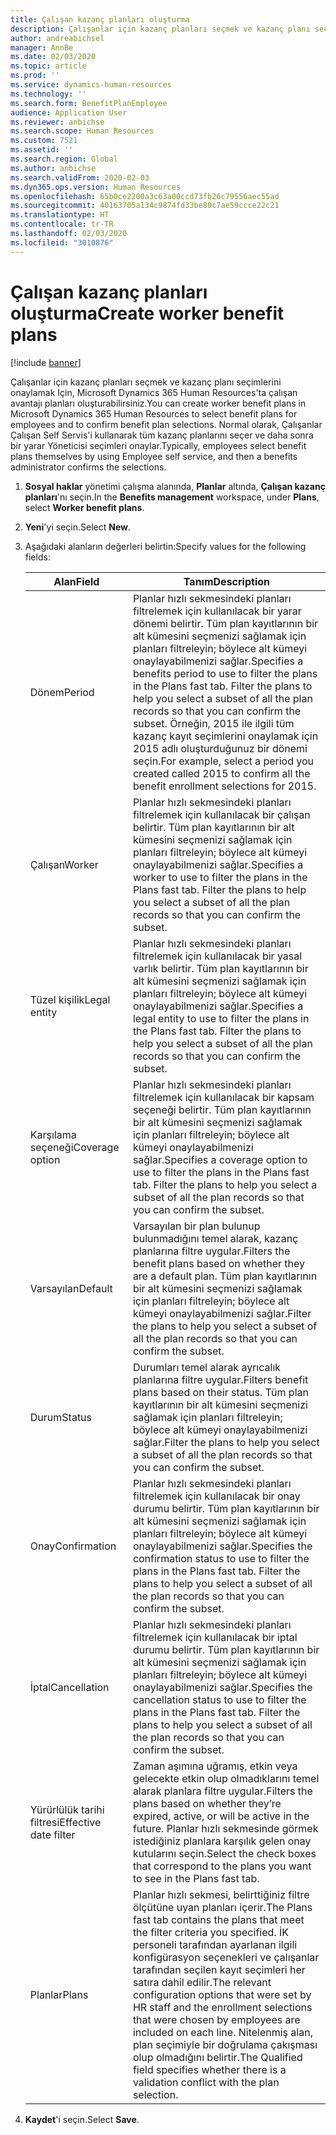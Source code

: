 ```yaml
---
title: Çalışan kazanç planları oluşturma
description: Çalışanlar için kazanç planları seçmek ve kazanç planı seçimlerini onaylamak Için, Microsoft Dynamics 365 Human Resources'ta çalışan avantajı planları oluşturabilirsiniz.
author: andreabichsel
manager: AnnBe
ms.date: 02/03/2020
ms.topic: article
ms.prod: ''
ms.service: dynamics-human-resources
ms.technology: ''
ms.search.form: BenefitPlanEmployee
audience: Application User
ms.reviewer: anbichse
ms.search.scope: Human Resources
ms.custom: 7521
ms.assetid: ''
ms.search.region: Global
ms.author: anbichse
ms.search.validFrom: 2020-02-03
ms.dyn365.ops.version: Human Resources
ms.openlocfilehash: 65b0ce2200a3c63a00ccd73fb26c79556aec55ad
ms.sourcegitcommit: 40163705a134c9874fd33be80c7ae59ccce22c21
ms.translationtype: HT
ms.contentlocale: tr-TR
ms.lasthandoff: 02/03/2020
ms.locfileid: "3010876"
---
```

# <a name="create-worker-benefit-plans"></a><span data-ttu-id="e3abd-103">Çalışan kazanç planları oluşturma</span><span class="sxs-lookup"><span data-stu-id="e3abd-103">Create worker benefit plans</span></span>

[!include [banner](includes/preview-feature.md)]

<span data-ttu-id="e3abd-104">Çalışanlar için kazanç planları seçmek ve kazanç planı seçimlerini onaylamak Için, Microsoft Dynamics 365 Human Resources'ta çalışan avantajı planları oluşturabilirsiniz.</span><span class="sxs-lookup"><span data-stu-id="e3abd-104">You can create worker benefit plans in Microsoft Dynamics 365 Human Resources to select benefit plans for employees and to confirm benefit plan selections.</span></span> <span data-ttu-id="e3abd-105">Normal olarak, Çalışanlar Çalışan Self Servis'i kullanarak tüm kazanç planlarını seçer ve daha sonra bir yarar Yöneticisi seçimleri onaylar.</span><span class="sxs-lookup"><span data-stu-id="e3abd-105">Typically, employees select benefit plans themselves by using Employee self service, and then a benefits administrator confirms the selections.</span></span> 

1. <span data-ttu-id="e3abd-106">**Sosyal haklar** yönetimi çalışma alanında, **Planlar** altında, **Çalışan kazanç planları**'nı seçin.</span><span class="sxs-lookup"><span data-stu-id="e3abd-106">In the **Benefits management** workspace, under **Plans**, select **Worker benefit plans**.</span></span>

2. <span data-ttu-id="e3abd-107">**Yeni**'yi seçin.</span><span class="sxs-lookup"><span data-stu-id="e3abd-107">Select **New**.</span></span>

3. <span data-ttu-id="e3abd-108">Aşağıdaki alanların değerleri belirtin:</span><span class="sxs-lookup"><span data-stu-id="e3abd-108">Specify values for the following fields:</span></span>

   | <span data-ttu-id="e3abd-109">Alan</span><span class="sxs-lookup"><span data-stu-id="e3abd-109">Field</span></span> | <span data-ttu-id="e3abd-110">Tanım</span><span class="sxs-lookup"><span data-stu-id="e3abd-110">Description</span></span> |
   | --- | --- |
   | <span data-ttu-id="e3abd-111">Dönem</span><span class="sxs-lookup"><span data-stu-id="e3abd-111">Period</span></span> | <span data-ttu-id="e3abd-112">Planlar hızlı sekmesindeki planları filtrelemek için kullanılacak bir yarar dönemi belirtir. Tüm plan kayıtlarının bir alt kümesini seçmenizi sağlamak için planları filtreleyin; böylece alt kümeyi onaylayabilmenizi sağlar.</span><span class="sxs-lookup"><span data-stu-id="e3abd-112">Specifies a benefits period to use to filter the plans in the Plans fast tab. Filter the plans to help you select a subset of all the plan records so that you can confirm the subset.</span></span> <span data-ttu-id="e3abd-113">Örneğin, 2015 ile ilgili tüm kazanç kayıt seçimlerini onaylamak için 2015 adlı oluşturduğunuz bir dönemi seçin.</span><span class="sxs-lookup"><span data-stu-id="e3abd-113">For example, select a period you created called 2015 to confirm all the benefit enrollment selections for 2015.</span></span> |
   | <span data-ttu-id="e3abd-114">Çalışan</span><span class="sxs-lookup"><span data-stu-id="e3abd-114">Worker</span></span> | <span data-ttu-id="e3abd-115">Planlar hızlı sekmesindeki planları filtrelemek için kullanılacak bir çalışan belirtir. Tüm plan kayıtlarının bir alt kümesini seçmenizi sağlamak için planları filtreleyin; böylece alt kümeyi onaylayabilmenizi sağlar.</span><span class="sxs-lookup"><span data-stu-id="e3abd-115">Specifies a worker to use to filter the plans in the Plans fast tab. Filter the plans to help you select a subset of all the plan records so that you can confirm the subset.</span></span> |
   | <span data-ttu-id="e3abd-116">Tüzel kişilik</span><span class="sxs-lookup"><span data-stu-id="e3abd-116">Legal entity</span></span> | <span data-ttu-id="e3abd-117">Planlar hızlı sekmesindeki planları filtrelemek için kullanılacak bir yasal varlık belirtir. Tüm plan kayıtlarının bir alt kümesini seçmenizi sağlamak için planları filtreleyin; böylece alt kümeyi onaylayabilmenizi sağlar.</span><span class="sxs-lookup"><span data-stu-id="e3abd-117">Specifies a legal entity to use to filter the plans in the Plans fast tab. Filter the plans to help you select a subset of all the plan records so that you can confirm the subset.</span></span> |
   | <span data-ttu-id="e3abd-118">Karşılama seçeneği</span><span class="sxs-lookup"><span data-stu-id="e3abd-118">Coverage option</span></span> | <span data-ttu-id="e3abd-119">Planlar hızlı sekmesindeki planları filtrelemek için kullanılacak bir kapsam seçeneği belirtir. Tüm plan kayıtlarının bir alt kümesini seçmenizi sağlamak için planları filtreleyin; böylece alt kümeyi onaylayabilmenizi sağlar.</span><span class="sxs-lookup"><span data-stu-id="e3abd-119">Specifies a coverage option to use to filter the plans in the Plans fast tab. Filter the plans to help you select a subset of all the plan records so that you can confirm the subset.</span></span> |
   | <span data-ttu-id="e3abd-120">Varsayılan</span><span class="sxs-lookup"><span data-stu-id="e3abd-120">Default</span></span> | <span data-ttu-id="e3abd-121">Varsayılan bir plan bulunup bulunmadığını temel alarak, kazanç planlarına filtre uygular.</span><span class="sxs-lookup"><span data-stu-id="e3abd-121">Filters the benefit plans based on whether they are a default plan.</span></span> <span data-ttu-id="e3abd-122">Tüm plan kayıtlarının bir alt kümesini seçmenizi sağlamak için planları filtreleyin; böylece alt kümeyi onaylayabilmenizi sağlar.</span><span class="sxs-lookup"><span data-stu-id="e3abd-122">Filter the plans to help you select a subset of all the plan records so that you can confirm the subset.</span></span> |
   | <span data-ttu-id="e3abd-123">Durum</span><span class="sxs-lookup"><span data-stu-id="e3abd-123">Status</span></span> | <span data-ttu-id="e3abd-124">Durumları temel alarak ayrıcalık planlarına filtre uygular.</span><span class="sxs-lookup"><span data-stu-id="e3abd-124">Filters benefit plans based on their status.</span></span> <span data-ttu-id="e3abd-125">Tüm plan kayıtlarının bir alt kümesini seçmenizi sağlamak için planları filtreleyin; böylece alt kümeyi onaylayabilmenizi sağlar.</span><span class="sxs-lookup"><span data-stu-id="e3abd-125">Filter the plans to help you select a subset of all the plan records so that you can confirm the subset.</span></span> |
   | <span data-ttu-id="e3abd-126">Onay</span><span class="sxs-lookup"><span data-stu-id="e3abd-126">Confirmation</span></span> | <span data-ttu-id="e3abd-127">Planlar hızlı sekmesindeki planları filtrelemek için kullanılacak bir onay durumu belirtir. Tüm plan kayıtlarının bir alt kümesini seçmenizi sağlamak için planları filtreleyin; böylece alt kümeyi onaylayabilmenizi sağlar.</span><span class="sxs-lookup"><span data-stu-id="e3abd-127">Specifies the confirmation status to use to filter the plans in the Plans fast tab. Filter the plans to help you select a subset of all the plan records so that you can confirm the subset.</span></span> |
   | <span data-ttu-id="e3abd-128">İptal</span><span class="sxs-lookup"><span data-stu-id="e3abd-128">Cancellation</span></span> | <span data-ttu-id="e3abd-129">Planlar hızlı sekmesindeki planları filtrelemek için kullanılacak bir iptal durumu belirtir. Tüm plan kayıtlarının bir alt kümesini seçmenizi sağlamak için planları filtreleyin; böylece alt kümeyi onaylayabilmenizi sağlar.</span><span class="sxs-lookup"><span data-stu-id="e3abd-129">Specifies the cancellation status to use to filter the plans in the Plans fast tab. Filter the plans to help you select a subset of all the plan records so that you can confirm the subset.</span></span> |
   | <span data-ttu-id="e3abd-130">Yürürlülük tarihi filtresi</span><span class="sxs-lookup"><span data-stu-id="e3abd-130">Effective date filter</span></span> | <span data-ttu-id="e3abd-131">Zaman aşımına uğramış, etkin veya gelecekte etkin olup olmadıklarını temel alarak planlara filtre uygular.</span><span class="sxs-lookup"><span data-stu-id="e3abd-131">Filters the plans based on whether they’re expired, active, or will be active in the future.</span></span> <span data-ttu-id="e3abd-132">Planlar hızlı sekmesinde görmek istediğiniz planlara karşılık gelen onay kutularını seçin.</span><span class="sxs-lookup"><span data-stu-id="e3abd-132">Select the check boxes that correspond to the plans you want to see in the Plans fast tab.</span></span> |
   | <span data-ttu-id="e3abd-133">Planlar</span><span class="sxs-lookup"><span data-stu-id="e3abd-133">Plans</span></span> | <span data-ttu-id="e3abd-134">Planlar hızlı sekmesi, belirttiğiniz filtre ölçütüne uyan planları içerir.</span><span class="sxs-lookup"><span data-stu-id="e3abd-134">The Plans fast tab contains the plans that meet the filter criteria you specified.</span></span> <span data-ttu-id="e3abd-135">İK personeli tarafından ayarlanan ilgili konfigürasyon seçenekleri ve çalışanlar tarafından seçilen kayıt seçimleri her satıra dahil edilir.</span><span class="sxs-lookup"><span data-stu-id="e3abd-135">The relevant configuration options that were set by HR staff and the enrollment selections that were chosen by employees are included on each line.</span></span> <span data-ttu-id="e3abd-136">Nitelenmiş alan, plan seçimiyle bir doğrulama çakışması olup olmadığını belirtir.</span><span class="sxs-lookup"><span data-stu-id="e3abd-136">The Qualified field specifies whether there is a validation conflict with the plan selection.</span></span> |

4. <span data-ttu-id="e3abd-137">**Kaydet**'i seçin.</span><span class="sxs-lookup"><span data-stu-id="e3abd-137">Select **Save**.</span></span>
